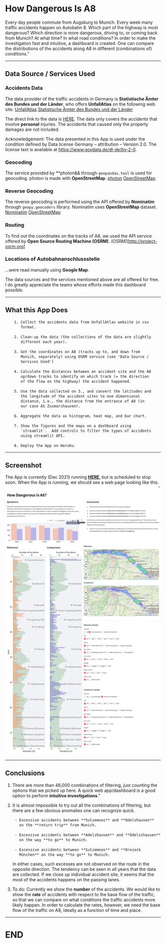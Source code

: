 # How Dangerous Is A8

Every day people commute from Augsburg to Munich. Every week many
traffic accidents happen on Autobahn 8. Which part of the highway is
most dangerous? Which direction is more dangerous, driving to, or
coming back from Munich? At what time? In what road conditions? In
order to make the investigation fast and intuitive, a dashboard is
created. One can compare the distributions of the accidents along A8
in different (combinations of) conditions."

-----------------------------------------------------------------
## Data Source / Services Used

### Accidents Data

The data provider of the traffic accidents in Germany is
**Statistische Ämter des Bundes und der Länder**, who offers
**UnfallAtlas** on the following web site.
[UnfallAtlas](https://unfallatlas.statistikportal.de) 
[Statistische Ämter des Bundes und der Länder](https://www.statistikportal.de/de/statistische-aemter)

The direct link to the data is
[HERE](https://unfallatlas.statistikportal.de/_opendata2021.html).
The data only covers the accidents that involve **personal** injuries.
The accidents that caused only  the property damages are not included.

Acknowledgement: The data presented in this App is used under the
condition defined by Data license Germany – attribution – Version 2.0.
The license text is available at https://www.govdata.de/dl-de/by-2-0.

### Geocoding

The service provided by **photon&& through `geopandas.tool` is used
for geocoding. photon is made with **OpenStreetMap**.
[photon](https://www.govdata.de/dl-de/by-2-0)
[OpenStreetMap](https://www.openstreetmap.org)

### Reverse Geocoding

The reverse geocoding is performed using the API offered by 
**Nominatim** through `geopy.geocoders` library. Nominatim 
uses **OpenStreetMap** dataset. 
[Nominatim](https://nominatim.org/release-docs/develop/api/Overview/)
[OpenStreetMap](https://www.openstreetmap.org)

### Routing

To find out the coordinates on the tracks of A8, we used the API
service offered by **Open Source Routing Machine (OSRM)**.
(OSRM)[http://project-osrm.org]

### Locations of Autobahnanschlussstelle
...were read manually using **Google Map**.

The data sources and the services mentioned above are all offered for
free. I do greatly appreciate the teams whose efforts made this
dashboard possible.

----------------------------------------------------------------- 
## What this App Does

        1. Collect the accidents data from UnfallAtlas website in csv
           format.

        2. Clean-up the data (the collections of the data are slightly
           different each year).

        3. Get the coordinates on A8 (tracks up to, and down from
           Munich, separately) using OSRM service (see 'Data Source /
           Services Used')

        4. Calculate the distances between an accident site and the A8
           up/down tracks to identify on which track (= the direction
           of the flow on the highway) the accident happened.

        5. Use the data collected on 3., and convert the latitudes and
           the longitude of the accident sites to one dimensional
           distance, i.e., the distance from the entrance of A8 (in
           our case AS Zusmarshausen).

        6. Aggregate the data as histogram, heat map, and bar chart.

        7. Show the figures and the maps on a dashboard using
           `streamlit`.  Add controls to filter the types of accidents
           using streamlit API.

        8. Deploy the App on Heroku.

-----------------------------------------------------------------
## Screenshot

The App is currently (Dec 2021) running
[**HERE**](https://vast-waters-19154.herokuapp.com), but is scheduled
to stop soon. When the App is running, we should see a web page
looking like this.
![fig.1](./images/screen_shot.png)

---------------------------------------------------------------
## Conclusions

1. There are more than 46,000 combinations of filtering, just counting
   the options that we picked up here. A quick web app/dashboard is a
   good option to perform **intuitive investigations**."

2. It is almost impossible to try out all the combinations of
   filtering, but there are a few obvious anomalies one can recognize
   quick. 

        - Excessive accidents between **Sulzemoos** and **Odelzhausen**
          on the **return trip** from Munich.

        - Excessive accidents between **Adelzhausen** and **Odelzshausen**
          on the way **to go** to Munich.

        - Excessive accidents between **Sulzemoos** and **Dreieck
          München** on the way **to go** to Munich.

   In either cases, such excesses are not observed on the route in the
   opposite direction. The tendency can be seen in all years that the
   data are collected. If we close up individual accident site, it
   seems that the most of the accidents happens on the passing lanes.


3. To do: Currently we show the **number** of the accidents. We would
   like to show the **rate** of accidents with respect to the base
   flow of the traffic, so that we can compare on what conditions the
   traffic accidents more likely happen. In order to calculate the
   rates, however, we need the base flow of the traffic on A8, ideally
   as a function of time and place.

-----------------------------------------------------------------
# END
